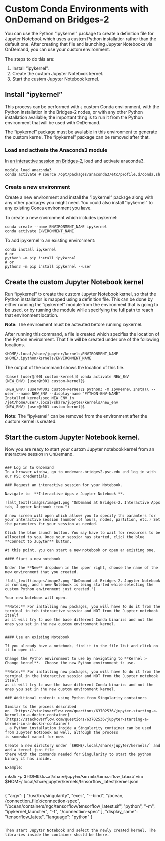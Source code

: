 # Custom Conda Environments with OnDemand on Bridges-2

You can  use the Python “ipykernel” package to create a definition file for  Jupyter Notebook which
uses a custom Python installation rather than the default one. After creating that file and launching Jupyter Notebooks via
OnDemand, you can use your custom environment.

The steps to do this are:

1. Install “ipykernel”.
2. Create the custom Jupyter Notebook kernel.
3. Start the custom Jupyter Notebook kernel.

## Install “ipykernel”

This process can be performed with a custom Conda environment, with the Python installation in the Bridges-2 nodes, or
with any other Python installation available; the important thing is to run it from the Python environment that will 
be used with OnDemand.

The “ipykernel” package must be available in this environment to generate the custom kernel. The
“ipykernel” package can be removed after that.

### Load and activate the Anaconda3 module
In [an interactive session on Bridges-2](https://www.psc.edu/resources/bridges-2/user-guide-2/#interactive-sessions), load and activate anaconda3. 

```
module load anaconda3
conda activate # source /opt/packages/anaconda3/etc/profile.d/conda.sh
```

### Create a new environment

Create a new environment and install the “ipykernel” package along with any other packages you might need.
You could also install “ipykernel” to any existing Conda environment you have.

To create a new environment which includes ipykernel:

```
conda create --name ENVIRONMENT_NAME ipykernel
conda activate ENVIRONMENT_NAME
```

To add ipykernel to an existing environment:

```
conda install ipykernel
# or
python3 -m pip install ipykernel
# or
python3 -m pip install ipykernel --user
```

## Create the custom Jupyter Notebook kernel

Run “ipykernel” to create the custom Jupyter Notebook kernel, so that the Python installation is mapped using
a definition file. This can be done by either running the “ipykernel” module from the environment that is going to be
used, or by running the module while specifying the full path to reach that environment location.

**Note:** The environment must be activated before running ipykernel.

After running this command, a file is created  which specifies the location of the Python environment. That file will be created under one of the following locations. 

```
$HOME/.local/share/jupyter/kernels/ENVIRONMENT_NAME
$HOME/.ipython/kernels/ENVIRONMENT_NAME
```
The output of the command shows the location of this file.

```
(base) [user@r001 custom-kernel]$ conda activate NEW_ENV
(NEW_ENV) [user@r001 custom-kernel]$

(NEW_ENV) [user@r001 custom-kernel]$ python3 -m ipykernel install --user --name NEW_ENV --display-name "PYTHON-ENV-NAME"
Installed kernelspec NEW_ENV in /jet/home/user/.local/share/jupyter/kernels/new_env
(NEW_ENV) [user@r001 custom-kernel]$
```

**Note:** The “ipykernel” can be removed from the environment after the custom kernel is created.

## Start the custom Jupyter Notebook kernel.

Now you are ready to start your custom Jupyter notebook kernel from an interactive session in OnDemand.
```

### Log in to OnDemand
In a browser window, go to ondemand.bridges2.psc.edu and log in with our PSC credentials.

### Request an interactive session for your Notebook.

Navigate to  **Interactive Apps > Jupyter Notebook **.

![alt_text](images/image1.png "OnDemand at Bridges-2. Interactive Apps tab, Jupyter Notebook item.")

A new screen will open which allows you to specify the paramters for your interactive session (number of hours, nodes, partition, etc.) Set the parameters for your session as needed.

Click the blue Launch button. You may have to wait for resources to be allocated to you. Once your session has started, click the blue **Connect to Jupyter** button.

At this point, you can start a new notebook or open an existing one.

#### Start a new notebook

Under the **New** dropdown in the upper right, choose the name of the new environment that you created.

![alt_text](images/image2.png "OnDemand at Bridges-2. Jupyter Notebook is running, and a new Notebook is being started while selecting the custom Python environment just created.")

Your new Notebook will open.

**Note:** For installing new packages, you will have to do it from the terminal in teh interactive session and NOT from the Jupyter notebook itself
as it will try to use the base different Conda binaries and not the ones you set in the new custom environment kernel.


#### Use an existing Notebook

If you already have a notebook, find it in the file list and click on it to open it.

Change the Python environment to use by navigating to **Kernel > Change kernel**.  Choose the new Python environment to use.

**Note:** For installing new packages, you will have to do it from the terminal in the interactive session and NOT from the Jupyter notebook itself
as it will try to use the base different Conda binaries and not the ones you set in the new custom environment kernel.

### Additional content: using Python from Singularity containers

Similar to the process described
on  [https://stackoverflow.com/questions/63702536/jupyter-starting-a-kernel-in-a-docker-container](https://stackoverflow.com/questions/63702536/jupyter-starting-a-kernel-in-a-docker-container)
, a Python installation inside a Singularity container can be used from Jupyter Notebook as well, although the process
is somewhat manual for now.

Create a new directory under `$HOME/.local/share/jupyter/kernels/` and add a kernel.json file 
there with the commands needed for Singularity to start the python binary it has inside.

Example:

```
mkdir -p $HOME/.local/share/jupyter/kernels/tensorflow_latest/
vim $HOME/.local/share/jupyter/kernels/tensorflow_latest/kernel.json
```

```
{
    "argv": [
        "/usr/bin/singularity",
        "exec",
        "--bind",
        "/ocean,{connection_file}:/connection-spec",
        "/ocean/containers/ngc/tensorflow/tensorflow_latest.sif",
        "python",
        "-m",
        "ipykernel_launcher",
        "-f",
        "/connection-spec"
    ],
    "display_name": "tensorflow_latest",
    "language": "python"
}
```

Then start Jupyter Notebook and select the newly created kernel. The libraries inside the container should be there.
